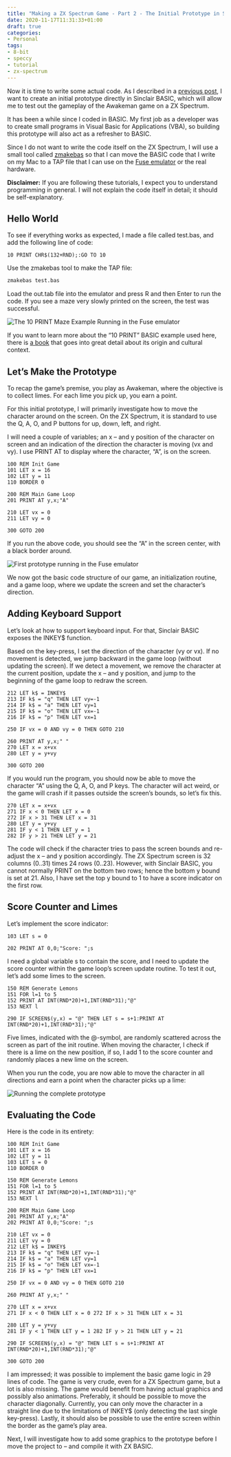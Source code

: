 ```yaml
---
title: "Making a ZX Spectrum Game - Part 2 - The Initial Prototype in Sinclair Basic"
date: 2020-11-17T11:31:33+01:00
draft: true
categories:
- Personal
tags: 
- 8-bit
- speccy
- tutorial
- zx-spectrum
---
```


Now it is time to write some actual code. As I described in a [previous post](https://boblbobl.com/2020/11/10/making-a-zx-spectrum-game-part-1-my-development-setup/), I want to create an initial prototype directly in Sinclair BASIC, which will allow me to test out the gameplay of the Awakeman game on a ZX Spectrum.

It has been a while since I coded in BASIC. My first job as a developer was to create small programs in Visual Basic for Applications (VBA), so building this prototype will also act as a refresher to BASIC.

Since I do not want to write the code itself on the ZX Spectrum, I will use a small tool called [zmakebas](https://github.com/z00m128/zmakebas) so that I can move the BASIC code that I write on my Mac to a TAP file that I can use on the [Fuse emulator](http://fuse-emulator.sourceforge.net/) or the real hardware.

**Disclaimer:** If you are following these tutorials, I expect you to understand programming in general. I will not explain the code itself in detail; it should be self-explanatory.

## Hello World
To see if everything works as expected, I made a file called test.bas, and add the following line of code:

```basic
10 PRINT CHR$(132+RND);:GO TO 10
```

Use the zmakebas tool to make the TAP file:

```sh
zmakebas test.bas
```

Load the out.tab file into the emulator and press R and then Enter to run the code. If you see a maze very slowly printed on the screen, the test was successful.


![The 10 PRINT Maze Example Running in the Fuse emulator](/images/posts/10-print-maze.gif "The 10 PRINT Maze Example Running in the Fuse emulator")


If you want to learn more about the “10 PRINT” BASIC example used here, there is [a book](https://10print.org/) that goes into great detail about its origin and cultural context.

## Let’s Make the Prototype

To recap the game’s premise, you play as Awakeman, where the objective is to collect limes. For each lime you pick up, you earn a point.

For this initial prototype, I will primarily investigate how to move the character around on the screen. On the ZX Spectrum, it is standard to use the Q, A, O, and P buttons for up, down, left, and right.

I will need a couple of variables; an x – and y position of the character on screen and an indication of the direction the character is moving (vx and vy). I use PRINT AT to display where the character, “A”, is on the screen.

```basic
100 REM Init Game
101 LET x = 16
102 LET y = 11
110 BORDER 0
 
200 REM Main Game Loop
201 PRINT AT y,x;"A"
 
210 LET vx = 0
211 LET vy = 0
 
300 GOTO 200
```

If you run the above code, you should see the “A” in the screen center, with a black border around.

![First prototype running in the Fuse emulator](/images/posts/awakeman-prototype-1.png "First prototype running in the Fuse emulator")

We now got the basic code structure of our game, an initialization routine, and a game loop, where we update the screen and set the character’s direction.

## Adding Keyboard Support

Let’s look at how to support keyboard input. For that, Sinclair BASIC exposes the INKEY$ function.

Based on the key-press, I set the direction of the character (vy or vx). If no movement is detected, we jump backward in the game loop (without updating the screen). If we detect a movement, we remove the character at the current position, update the x – and y position, and jump to the beginning of the game loop to redraw the screen.

```basic
212 LET k$ = INKEY$
213 IF k$ = "q" THEN LET vy=-1
214 IF k$ = "a" THEN LET vy=1
215 IF k$ = "o" THEN LET vx=-1
216 IF k$ = "p" THEN LET vx=1
 
250 IF vx = 0 AND vy = 0 THEN GOTO 210
 
260 PRINT AT y,x;" "
270 LET x = x+vx
280 LET y = y+vy
 
300 GOTO 200
```

If you would run the program, you should now be able to move the character “A” using the Q, A, O, and P keys. The character will act weird, or the game will crash if it passes outside the screen’s bounds, so let’s fix this.

```basic
270 LET x = x+vx
271 IF x < 0 THEN LET x = 0 
272 IF x > 31 THEN LET x = 31
280 LET y = y+vy
281 IF y < 1 THEN LET y = 1 
282 IF y > 21 THEN LET y = 21
```

The code will check if the character tries to pass the screen bounds and re-adjust the x – and y position accordingly. The ZX Spectrum screen is 32 columns (0..31) times 24 rows (0..23). However, with Sinclair BASIC, you cannot normally PRINT on the bottom two rows; hence the bottom y bound is set at 21. Also, I have set the top y bound to 1 to have a score indicator on the first row.

## Score Counter and Limes

Let’s implement the score indicator:

```basic
103 LET s = 0
 
202 PRINT AT 0,0;"Score: ";s
```

I need a global variable s to contain the score, and I need to update the score counter within the game loop’s screen update routine. To test it out, let’s add some limes to the screen.

```basic
150 REM Generate Lemons
151 FOR l=1 to 5
152 PRINT AT INT(RND*20)+1,INT(RND*31);"@"
153 NEXT l
 
290 IF SCREEN$(y,x) = "@" THEN LET s = s+1:PRINT AT INT(RND*20)+1,INT(RND*31);"@"
```

Five limes, indicated with the @-symbol, are randomly scattered across the screen as part of the init routine. When moving the character, I check if there is a lime on the new position, if so, I add 1 to the score counter and randomly places a new lime on the screen.

When you run the code, you are now able to move the character in all directions and earn a point when the character picks up a lime:

![Running the complete prototype](/images/posts/awakeman-prototype.gif "Running the complete prototype in the Fuse emulator")

## Evaluating the Code
Here is the code in its entirety:

```basic
100 REM Init Game
101 LET x = 16
102 LET y = 11
103 LET s = 0
110 BORDER 0
 
150 REM Generate Lemons
151 FOR l=1 to 5
152 PRINT AT INT(RND*20)+1,INT(RND*31);"@"
153 NEXT l
 
200 REM Main Game Loop
201 PRINT AT y,x;"A"
202 PRINT AT 0,0;"Score: ";s
 
210 LET vx = 0
211 LET vy = 0
212 LET k$ = INKEY$
213 IF k$ = "q" THEN LET vy=-1
214 IF k$ = "a" THEN LET vy=1
215 IF k$ = "o" THEN LET vx=-1
216 IF k$ = "p" THEN LET vx=1
 
250 IF vx = 0 AND vy = 0 THEN GOTO 210
 
260 PRINT AT y,x;" "
 
270 LET x = x+vx
271 IF x < 0 THEN LET x = 0 272 IF x > 31 THEN LET x = 31
 
280 LET y = y+vy
281 IF y < 1 THEN LET y = 1 282 IF y > 21 THEN LET y = 21
 
290 IF SCREEN$(y,x) = "@" THEN LET s = s+1:PRINT AT INT(RND*20)+1,INT(RND*31);"@"
 
300 GOTO 200
```

I am impressed; it was possible to implement the basic game logic in 29 lines of code. The game is very crude, even for a ZX Spectrum game, but a lot is also missing. The game would benefit from having actual graphics and possibly also animations. Preferably, it should be possible to move the character diagonally. Currently, you can only move the character in a straight line due to the limitations of INKEY$ (only detecting the last single key-press). Lastly, it should also be possible to use the entire screen within the border as the game’s play area.

Next, I will investigate how to add some graphics to the prototype before I move the project to – and compile it with ZX BASIC.
